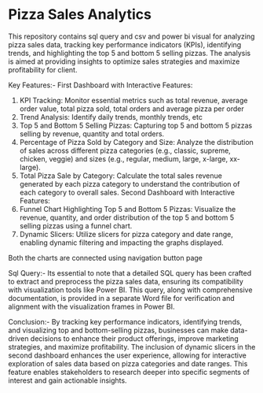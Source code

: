 # Pizza Sales Analytics
This repository contains sql query and csv and power bi visual for analyzing pizza sales data, tracking key performance indicators (KPIs), identifying trends, and highlighting the top 5 and bottom 5 selling pizzas. The analysis is aimed at providing insights to optimize sales strategies and  maximize profitability for client.

Key Features:-
First Dashboard with Interactive Features:
1) KPI Tracking: Monitor essential metrics such as total revenue, average order value, total pizza sold, total orders and average pizza per order
2) Trend Analysis: Identify daily trends, monthly trends, etc
3) Top 5 and Bottom 5 Selling Pizzas: Capturing top 5 and bottom 5 pizzas selling by revenue, quantity and total orders.
4) Percentage of Pizza Sold by Category and Size: Analyze the distribution of sales across different pizza categories (e.g., classic, supreme, chicken, veggie) and sizes (e.g., regular, medium, large, x-large, xx-large).
5) Total Pizza Sale by Category: Calculate the total sales revenue generated by each pizza category to understand the contribution of each category to overall sales.
Second Dashboard with Interactive Features:
1) Funnel Chart Highlighting Top 5 and Bottom 5 Pizzas: Visualize the revenue, quantity, and order distribution of the top 5 and bottom 5 selling pizzas using a funnel chart.
2) Dynamic Slicers: Utilize slicers for pizza category and date range, enabling dynamic filtering and impacting the graphs displayed.

Both the charts are connected using navigation button page

Sql Query:-
Its essential to note that a detailed SQL query has been crafted to extract and preprocess the pizza sales data, ensuring its compatibility with visualization tools like Power BI. This query, along with comprehensive documentation, is provided in a separate Word file for verification and alignment with the visualization frames in Power BI.

Conclusion:-
By tracking key performance indicators, identifying trends, and visualizing top and bottom-selling pizzas, businesses can make data-driven decisions to enhance their product offerings, improve marketing strategies, and maximize profitability. The inclusion of dynamic slicers in the second dashboard enhances the user experience, allowing for interactive exploration of sales data based on pizza categories and date ranges. This feature enables stakeholders to research deeper into specific segments of interest and gain actionable insights.
